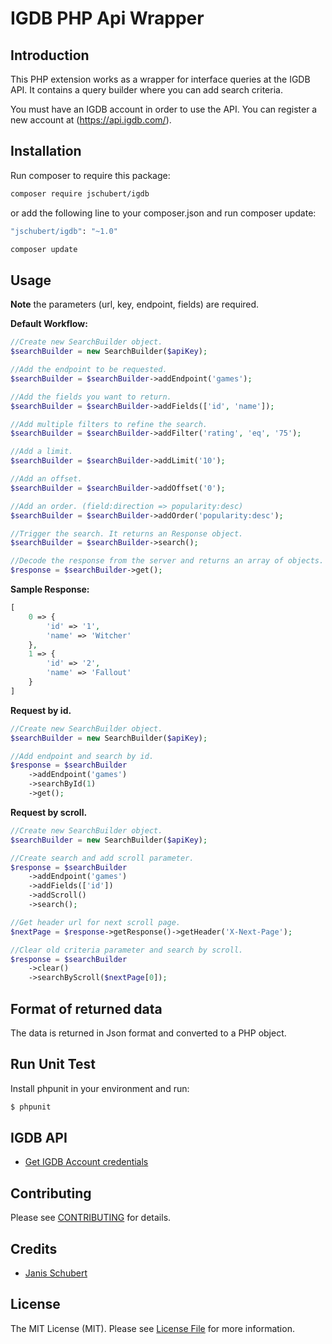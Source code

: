 IGDB PHP Api Wrapper
====================

## Introduction
This PHP extension works as a wrapper for interface queries at the IGDB API.
It contains a query builder where you can add search criteria.

You must have an IGDB account in order to use the API. You can register a new 
account at (https://api.igdb.com/).

## Installation

Run composer to require this package:
```bash
composer require jschubert/igdb
```
or add the following line to your composer.json and run composer update:

```bash
"jschubert/igdb": "~1.0"
```
```bash
composer update
```

## Usage

**Note** the parameters (url, key, endpoint, fields) are required.

**Default Workflow:**

```php
//Create new SearchBuilder object.
$searchBuilder = new SearchBuilder($apiKey);

//Add the endpoint to be requested.
$searchBuilder = $searchBuilder->addEndpoint('games');

//Add the fields you want to return.
$searchBuilder = $searchBuilder->addFields(['id', 'name']);

//Add multiple filters to refine the search.
$searchBuilder = $searchBuilder->addFilter('rating', 'eq', '75');

//Add a limit.
$searchBuilder = $searchBuilder->addLimit('10');

//Add an offset.
$searchBuilder = $searchBuilder->addOffset('0');

//Add an order. (field:direction => popularity:desc)
$searchBuilder = $searchBuilder->addOrder('popularity:desc');

//Trigger the search. It returns an Response object.
$searchBuilder = $searchBuilder->search();

//Decode the response from the server and returns an array of objects.
$response = $searchBuilder->get();
```

**Sample Response:**

```php
[
    0 => {
        'id' => '1',
        'name' => 'Witcher'
    },
    1 => {
        'id' => '2',
        'name' => 'Fallout'
    }
]
```

**Request by id.**

```php
//Create new SearchBuilder object.
$searchBuilder = new SearchBuilder($apiKey);

//Add endpoint and search by id.
$response = $searchBuilder
    ->addEndpoint('games')
    ->searchById(1)
    ->get();
```

**Request by scroll.**

```php
//Create new SearchBuilder object.
$searchBuilder = new SearchBuilder($apiKey);

//Create search and add scroll parameter.
$response = $searchBuilder
    ->addEndpoint('games')
    ->addFields(['id'])
    ->addScroll()
    ->search();

//Get header url for next scroll page.
$nextPage = $response->getResponse()->getHeader('X-Next-Page');

//Clear old criteria parameter and search by scroll.
$response = $searchBuilder
    ->clear()
    ->searchByScroll($nextPage[0]);
```
## Format of returned data

The data is returned in Json format and converted to a PHP object.

## Run Unit Test

Install phpunit in your environment and  run:

```bash
$ phpunit
```

## IGDB API

- [Get IGDB Account credentials](https://api.igdb.com/)


## Contributing

Please see [CONTRIBUTING](CONTRIBUTING.md) for details.

## Credits

- [Janis Schubert](https://twitter.com/Janis_Schubert)

## License

The MIT License (MIT). Please see [License File](LICENSE.md) for more information.